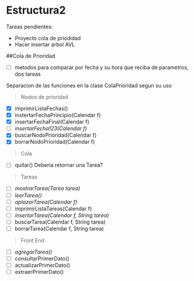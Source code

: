 # Estructura2
Tareas pendientes:
- Proyecto cola de priodidad
- Hacer insertar arbol AVL

##Cola de Prioridad

- [ ] metodos para comparar por fecha y su hora que reciba de parametros, dos tareas

Separacion de las funciones en la clase ColaPrioridad segun su uso

> Nodos de prioridad

- [x] imprimirListaFechas()
- [x] instertarFechaPrincipio(Calendar f)
- [x] insertarFechaFinal(Calendar f)
- [ ] *insertarFecha123(Calendar f)*
- [x] buscarNodoPrioridad(Calendar f)
- [x] borrarNodoPrioridad(Calendar f)

> Cola

- [ ] quitar() Deberia retornar una Tarea?

> Tareas

- [ ] *mostrarTarea(Tarea tarea)*
- [ ] *leerTarea()*
- [ ] *aplazarTarea(Calendar f)*
- [ ] imprimirListaTareas(Calendar f)
- [ ] *insertarTarea(Calendar f, String tarea)*
- [ ] buscarTarea(Calendar f, String tarea)
- [ ] borrarTarea(Calendar f, String tarea)

> Front End

- [ ] *agregarTarea()*
- [ ] consultarPrimerDato()
- [ ] actualizarPrimerDato()
- [ ] extraerPrimerDato()